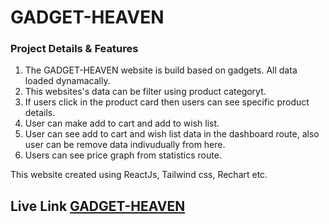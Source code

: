 # GADGET-HEAVEN

### Project Details & Features
1) The GADGET-HEAVEN website is build based on gadgets. All data loaded dynamacally. 
2) This websites's data can be filter using product categoryt. 
3) If users click in the product card then users can see specific product details. 
4) User can make add to cart and add to wish list. 
5) User can see add to cart and wish list data in the dashboard route, also user can be remove data indivudually from here. 
6) Users can see price graph from statistics route. 

This website created using ReactJs, Tailwind css, Rechart etc. 

## Live Link [GADGET-HEAVEN](https://irate-church.surge.sh/)


